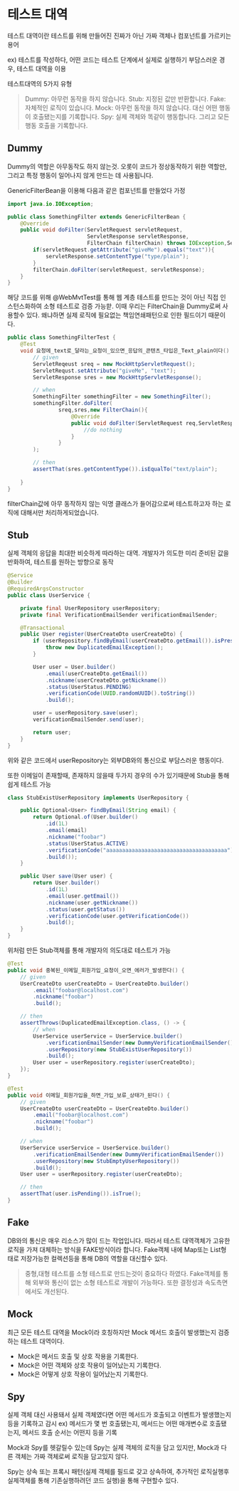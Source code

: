 # 테스트 대역
테스트 대역이란 테스트를 위해 만들어진 진짜가 아닌 가짜 객체나 컴포넌트를 가르키는 용어

ex) 테스트를 작성하다, 어떤 코드는 테스트 단계에서 실제로 실행하기 부담스러운 경우, 테스트 대역을 이용

테스트대역의 5가지 유형
> Dummy: 아무런 동작을 하지 않습니다.
> Stub: 지정된 값만 반환합니다.
> Fake: 자체적인 로직이 있습니다.
> Mock: 아무런 동작을 하지 않습니다. 대신 어떤 행동이 호출됐는지를 기록합니다.
> Spy: 실제 객체와 똑같이 행동합니다. 그리고 모든 행동 호출을 기록합니다.

## Dummy
Dummy의 역할은 아무동작도 하지 않는것. 오롯이 코드가 정상동작하기 위한 역할만, 그리고 특정 행동이 일어나지 않게 만드는 데 사용됩니다.

GenericFilterBean을 이용해 다음과 같은 컴포넌트를 만들었다 가정

```java
import java.io.IOException;

public class SomethingFilter extends GenericFilterBean {
    @Override
    public void doFilter(ServletRequest servletRequest,
                         ServletResponse servletResponse,
                         FilterChain filterChain) throws IOException,ServletExcerption{
        if(servletRequest.getAttribute("giveMe").equals("text")){
            servletResponse.setContentType("type/plain");
        }
        filterChain.doFilter(servletRequest, servletResponse);
    }
}
```
해당 코드를 위해 @WebMvtTest를 통해 웹 계층 테스트를 만드는 것이 아닌 직접 인스턴스화하여 소형 테스트로 검증 가능핟.
이때 우리는 FilterChain을 Dummy로써 사용할수 있다. 왜냐하면 실제 로직에 필요없는 책임연쇄패턴으로 인한 필드이기 때문이다.

```java
public class SomethingFilterTest {
    @Test
    void 요청에_text로_달라는_요청이_있으면_응답의_콘텐츠_타입은_Text_plain이다() {
        // given
        ServletReqeust sreq = new MockHttpServletRequest();
        ServletRequst.setAttribute("giveMe", "text");
        ServletResponse sres = new MockHttpServletResponse();

        // when
        SomethingFilter somethingFilter = new SomethingFilter();
        somethingFilter.doFilter(
                sreq,sres,new FilterChain(){
                    @Override
                    public void doFilter(ServletRequest req,ServletResponse res){
                        //do nothing
                    }
                }
        );

        // then
        assertThat(sres.getContentType()).isEqualTo("text/plain");
        
    }
}
```
filterChain값에 아무 동작하지 않는 익명 클래스가 들어감으로써 테스트하고자 하는 로직에 대해서만 처리하게되었습니다.

## Stub
실제 객체의 응답을 최대한 비슷하게 따라하는 대역. 개발자가 의도한 미리 준비된 값을 반화하여, 테스트를 원하는 방향으로 동작

```java
@Service
@Builder
@RequiredArgsConstructor
public class UserService {

    private final UserRepository userRepository;
    private final VerificationEmailSender verificationEmailSender;

    @Transactional
    public User register(UserCreateDto userCreateDto) {
        if (userRepository.findByEmail(userCreateDto.getEmail()).isPresent()) {
            throw new DuplicatedEmailException();
        }

        User user = User.builder()
            .email(userCreateDto.getEmail())
            .nickname(userCreateDto.getNickname())
            .status(UserStatus.PENDING)
            .verificationCode(UUID.randomUUID().toString())
            .build();

        user = userRepository.save(user);
        verificationEmailSender.send(user);

        return user;
    }
}

```

위와 같은 코드에서 userRepository는 외부DB와의 통신으로 부담스러운 행동이다. 

또한 이메일이 존재할때, 존재하지 않을때 두가지 경우의 수가 있기때문에 Stub을 통해 쉽게 테스트 가능

```java
class StubExistUserRepository implements UserRepository {

    public Optional<User> findByEmail(String email) {
        return Optional.of(User.builder()
            .id(1L)
            .email(email)
            .nickname("foobar")
            .status(UserStatus.ACTIVE)
            .verificationCode("aaaaaaaaaaaaaaaaaaaaaaaaaaaaaaaaaaaaaa")
            .build());
    }

    public User save(User user) {
        return User.builder()
            .id(1L)
            .email(user.getEmail())
            .nickname(user.getNickname())
            .status(user.getStatus())
            .verificationCode(user.getVerificationCode())
            .build();
    }
}
```

위처럼 만든 Stub객체를 통해 개발자의 의도대로 테스트가 가능

```java
@Test
public void 중복된_이메일_회원가입_요청이_오면_에러가_발생한다() {
    // given
    UserCreateDto userCreateDto = UserCreateDto.builder()
        .email("foobar@localhost.com")
        .nickname("foobar")
        .build();

    // then
    assertThrows(DuplicatedEmailException.class, () -> {
        // when
        UserService userService = UserService.builder()
            .verificationEmailSender(new DummyVerificationEmailSender())
            .userRepository(new StubExistUserRepository())
            .build();
        User user = userRepository.register(userCreateDto);
    });
}

@Test
public void 이메일_회원가입을_하면_가입_보류_상태가_된다() {
    // given
    UserCreateDto userCreateDto = UserCreateDto.builder()
        .email("foobar@localhost.com")
        .nickname("foobar")
        .build();

    // when
    UserService userService = UserService.builder()
        .verificationEmailSender(new DummyVerificationEmailSender())
        .userRepository(new StubEmptyUserRepository())
        .build();
    User user = userRepository.register(userCreateDto);

    // then
    assertThat(user.isPending()).isTrue();
}
```
## Fake
DB와의 통신은 매우 리소스가 많이 드는 작업입니다. 따라서 테스트 대역객체가 고유한 로직을 가져 대체하는 방식을 FAKE방식이라 합니다.
Fake객체 내에 Map또는 List형태로 저장가능한 컬렉션등을 통해 DB의 역할을 대신할수 있다.

>중형,대형 테스트를 소형 테스트로 만드는것이 중요하다 하였다. Fake객체를 통해 외부와 통신이 없는 소형 테스트로 개발이 가능하다.
> 또한 결정성과 속도측면에서도 개선된다.

## Mock
최근 모든 테스트 대역을 Mock이라 호칭하지만 Mock 메서드 호출이 발생했는지 검증하는 테스트 대역이다.
- Mock은 메서드 호출 및 상호 작용을 기록한다.
- Mock은 어떤 객체와 상호 작용이 일어났는지 기록한다.
- Mock은 어떻게 상호 작용이 일어났는지 기록한다.

## Spy
실제 객체 대신 사용돼서 실제 객체였다면 어떤 메서드가 호출되고 이벤트가 발생했는지 등을 기록하고 감시
ex) 메서드가 몇 번 호출됐는지, 메서드는 어떤 매개변수로 호출됐는지, 메서드 호출 순서는 어떤지 등을 기록

Mock과 Spy를 헷갈릴수 있는데 Spy는 실제 객체의 로직을 담고 있지만, Mock과 다른 객체는 가짜 객체로써 로직을 담고있지 않다.

Spy는 상속 또는 프록시 패턴(실제 객체를 필드로 갖고 상속하여, 추가적인 로직실행후 실제객체를 통해 기존실행하려던 코드 실행)을 통해 구현할수 있다.


